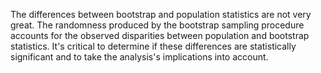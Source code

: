 The differences between bootstrap and population statistics are not very great.
The randomness produced by the bootstrap sampling procedure accounts for the observed disparities between population and bootstrap statistics. 
It's critical to determine if these differences are statistically significant and to take the analysis's implications into account.
